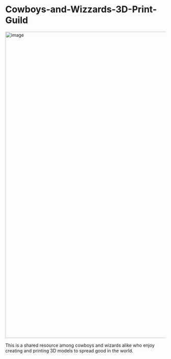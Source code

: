 # Cowboys-and-Wizzards-3D-Print-Guild
<img width="960" height="960" alt="image" src="https://github.com/user-attachments/assets/1cb55423-05b0-4d49-ba4e-be40180a7b00" />

This is a shared resource among cowboys and wizards alike who enjoy creating and printing 3D models to spread good in the world.
